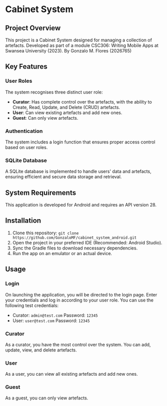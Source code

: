 # Cabinet System

## Project Overview

This project is a Cabinet System designed for managing a collection of artefacts. Developed as part of a module CSC306: Writing Mobile Apps at Swansea University (2023).
By Gonzalo M. Flores (2026765)
## Key Features

### User Roles

The system recognises three distinct user role:

- **Curator**: Has complete control over the artefacts, with the ability to Create, Read, Update, and Delete (CRUD) artefacts.
- **User**: Can view existing artefacts and add new ones.
- **Guest**: Can only view artefacts.

### Authentication

The system includes a login function that ensures proper access control based on user roles.

### SQLite Database

A SQLite database is implemented to handle users' data and artefacts, ensuring efficient and secure data storage and retrieval.

## System Requirements

This application is developed for Android and requires an API version 28.

## Installation

1. Clone this repository: `git clone https://github.com/GonzaloMF/cabinet_system_android.git`
2. Open the project in your preferred IDE (Recommended: Android Studio).
3. Sync the Gradle files to download necessary dependencies.
4. Run the app on an emulator or an actual device.

## Usage

### Login

On launching the application, you will be directed to the login page. Enter your credentials and log in according to your user role. You can use the following test credentials:

- Curator: `admin@test.com` Password: `12345`
- User: `user@test.com` Password: `12345`

### Curator

As a curator, you have the most control over the system. You can add, update, view, and delete artefacts.

### User

As a user, you can view all existing artefacts and add new ones.

### Guest

As a guest, you can only view artefacts.

